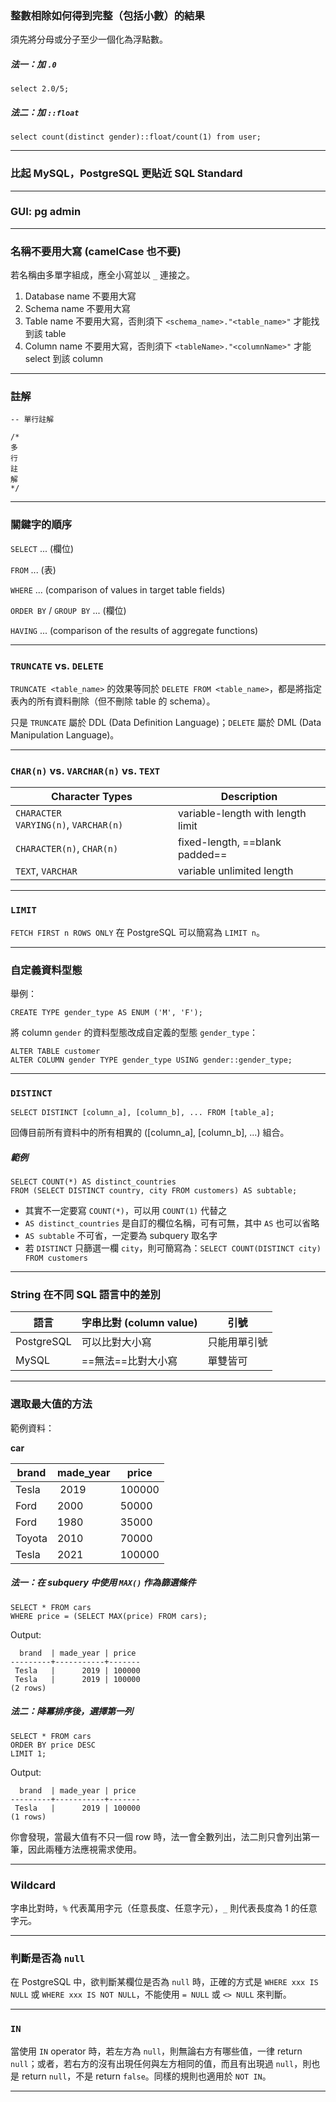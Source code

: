 ### 整數相除如何得到完整（包括小數）的結果

須先將分母或分子至少一個化為浮點數。

##### 法一：加 `.0`

```PostgreSQL
select 2.0/5;
```

##### 法二：加 `::float`

```PostgreSQL
select count(distinct gender)::float/count(1) from user;
```

---

### 比起 MySQL，PostgreSQL 更貼近 SQL Standard

---

### GUI: pg admin

---

### 名稱不要用大寫 (camelCase 也不要)

若名稱由多單字組成，應全小寫並以 `_` 連接之。

1. Database name 不要用大寫
2. Schema name 不要用大寫
3. Table name 不要用大寫，否則須下 `<schema_name>."<table_name>"` 才能找到該 table
4. Column name 不要用大寫，否則須下 `<tableName>."<columnName>"` 才能 select 到該 column

---

### 註解

```PostgreSQL
-- 單行註解

/*
多
行
註
解
*/
```

---

### 關鍵字的順序

`SELECT` ... (欄位)

`FROM` ... (表)

`WHERE` ... (comparison of values in target table fields)

`ORDER BY` / `GROUP BY` ... (欄位)

`HAVING` ... (comparison of the results of aggregate functions)

---

### `TRUNCATE` vs. `DELETE`

`TRUNCATE <table_name>` 的效果等同於 `DELETE FROM <table_name>`，都是將指定表內的所有資料刪除（但不刪除 table 的 schema）。

只是 `TRUNCATE` 屬於 DDL (Data Definition Language)；`DELETE` 屬於 DML (Data Manipulation Language)。

---

### `CHAR(n)` vs. `VARCHAR(n)` vs. `TEXT`

| **Character Types** | **Description** |
|----|----|
| `CHARACTER VARYING(n)`, `VARCHAR(n)` | variable-length with length limit |
| `CHARACTER(n)`, `CHAR(n)` | fixed-length, ==blank padded== |
| `TEXT`, `VARCHAR` | variable unlimited length |

---

### `LIMIT`

`FETCH FIRST n ROWS ONLY` 在 PostgreSQL 可以簡寫為 `LIMIT n`。

---

### 自定義資料型態

舉例：

```PostgreSQL
CREATE TYPE gender_type AS ENUM ('M', 'F');
```

將 column `gender` 的資料型態改成自定義的型態 `gender_type`：

```PostgreSQL
ALTER TABLE customer
ALTER COLUMN gender TYPE gender_type USING gender::gender_type;
```

---

### `DISTINCT`

```PostgreSQL
SELECT DISTINCT [column_a], [column_b], ... FROM [table_a];
```

回傳目前所有資料中的所有相異的 ([column_a], [column_b], ...) 組合。

##### 範例

```PostgreSQL
SELECT COUNT(*) AS distinct_countries
FROM (SELECT DISTINCT country, city FROM customers) AS subtable;
```

- 其實不一定要寫 `COUNT(*)`，可以用 `COUNT(1)` 代替之
- `AS distinct_countries` 是自訂的欄位名稱，可有可無，其中 `AS` 也可以省略
- `AS subtable` 不可省，一定要為 subquery 取名字
- 若 `DISTINCT` 只篩選一欄 `city`，則可簡寫為：`SELECT COUNT(DISTINCT city) FROM customers`

---

### String 在不同 SQL 語言中的差別

| **語言** | **字串比對 (column value)** | **引號** |
| ---- | ---- | ---- |
| PostgreSQL | 可以比對大小寫| 只能用單引號 |
| MySQL | ==無法==比對大小寫 | 單雙皆可 |

---

### 選取最大值的方法

範例資料：

**car**

| brand | made_year | price |
| ---- | ---- | ---- |
| Tesla | 2019 | 100000 |
| Ford | 2000 | 50000 |
| Ford | 1980 | 35000 |
| Toyota | 2010 | 70000 |
| Tesla | 2021 | 100000 |

##### 法一：在 subquery 中使用 `MAX()` 作為篩選條件

```PostgreSQL
SELECT * FROM cars
WHERE price = (SELECT MAX(price) FROM cars);
```

Output:

```plaintext
  brand  | made_year | price
---------+-----------+-------
 Tesla   |      2019 | 100000
 Tesla   |      2019 | 100000
(2 rows)
```

##### 法二：降冪排序後，選擇第一列

```PostgreSQL
SELECT * FROM cars
ORDER BY price DESC
LIMIT 1;
```

Output:

```plaintext
  brand  | made_year | price
---------+-----------+-------
 Tesla   |      2019 | 100000
(1 rows)
```

你會發現，當最大值有不只一個 row 時，法一會全數列出，法二則只會列出第一筆，因此兩種方法應視需求使用。

---

### Wildcard

字串比對時，`%` 代表萬用字元（任意長度、任意字元），`_` 則代表長度為 1 的任意字元。

---

### 判斷是否為 `null`

在 PostgreSQL 中，欲判斷某欄位是否為 `null` 時，正確的方式是 `WHERE xxx IS NULL` 或 `WHERE xxx IS NOT NULL`，不能使用 `= NULL` 或 `<> NULL` 來判斷。

---

### `IN`

當使用 `IN` operator 時，若左方為 `null`，則無論右方有哪些值，一律 return `null`；或者，若右方的沒有出現任何與左方相同的值，而且有出現過 `null`，則也是 return `null`，不是 return `false`。同樣的規則也適用於 `NOT IN`。

---
